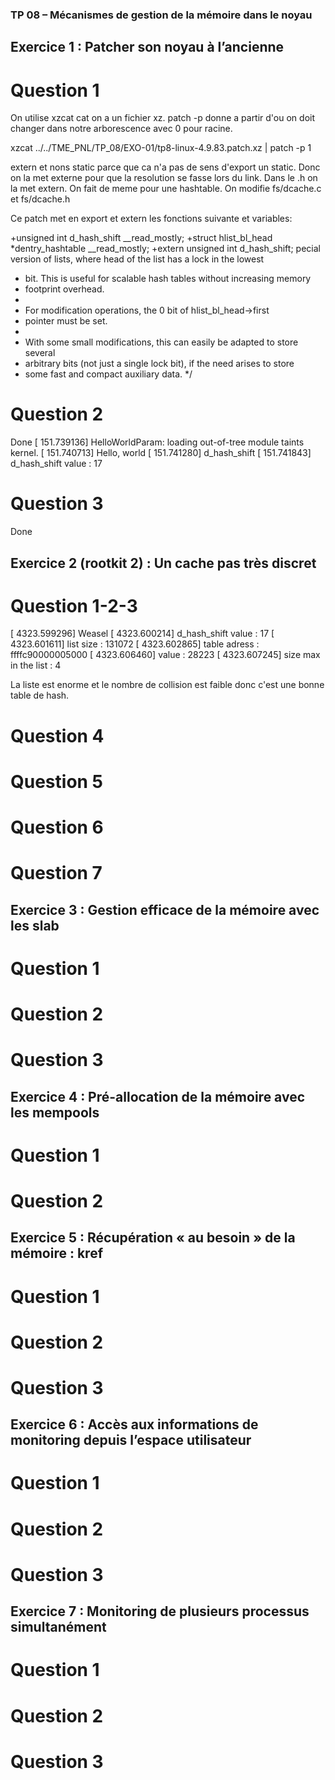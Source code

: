 ### TP 08 – Mécanismes de gestion de la mémoire dans le noyau


## Exercice 1 : Patcher son noyau à l’ancienne
# Question 1
On utilise xzcat cat on a un fichier xz.
patch -p donne a partir d'ou on doit changer dans notre arborescence avec 0
pour racine.

xzcat ../../TME_PNL/TP_08/EXO-01/tp8-linux-4.9.83.patch.xz | patch -p 1

extern et nons static parce que ca n'a pas de sens d'export un static. Donc on
la met externe pour que la resolution se fasse lors du link. Dans le .h on la
met extern. On fait de meme pour une hashtable. On modifie fs/dcache.c et
fs/dcache.h

Ce patch met en export et extern les fonctions suivante et variables:

+unsigned int d_hash_shift __read_mostly;
+struct hlist_bl_head *dentry_hashtable __read_mostly;
+extern unsigned int d_hash_shift;
pecial version of lists, where head of the list has a lock in the lowest
* bit. This is useful for scalable hash tables without increasing memory
* footprint overhead.
*
* For modification operations, the 0 bit of hlist_bl_head->first
* pointer must be set.
*
* With some small modifications, this can easily be adapted to store
several
* arbitrary bits (not just a single lock bit), if the need arises to
store
* some fast and compact auxiliary data.
*/


# Question 2
Done
[  151.739136] HelloWorldParam: loading out-of-tree module taints kernel.
[  151.740713] Hello, world
[  151.741280] d_hash_shift [  151.741843]  d_hash_shift value : 17

# Question 3
Done

## Exercice 2 (rootkit 2) : Un cache pas très discret
# Question 1-2-3
[ 4323.599296] Weasel
[ 4323.600214] d_hash_shift value : 17
[ 4323.601611] list size : 131072
[ 4323.602865] table adress : ffffc90000005000
[ 4323.606460] value : 28223
[ 4323.607245] size max in the list : 4

La liste est enorme et le nombre de collision est faible donc c'est une bonne
table de hash.

# Question 4

# Question 5
# Question 6
# Question 7


## Exercice 3 : Gestion efficace de la mémoire avec les slab
# Question 1
# Question 2
# Question 3


## Exercice 4 : Pré-allocation de la mémoire avec les mempools
# Question 1
# Question 2


## Exercice 5 : Récupération « au besoin » de la mémoire : kref
# Question 1
# Question 2
# Question 3


## Exercice 6 : Accès aux informations de monitoring depuis l’espace utilisateur
# Question 1
# Question 2
# Question 3


## Exercice 7 : Monitoring de plusieurs processus simultanément
# Question 1
# Question 2
# Question 3


